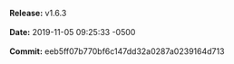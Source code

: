 **Release:** 
v1.6.3
<br><br>**Date:** 
2019-11-05 09:25:33 -0500
<br><br>**Commit:** 
eeb5ff07b770bf6c147dd32a0287a0239164d713
